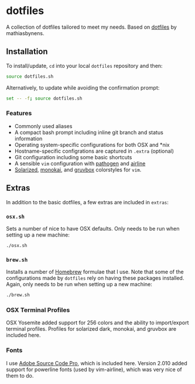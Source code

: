 # dotfiles
A collection of dotfiles tailored to meet my needs. Based on [dotfiles](https://github.com/mathiasbynens/dotfiles) by mathiasbynens.

## Installation
To install/update, `cd` into your local `dotfiles` repository and then:

```bash
source dotfiles.sh
```

Alternatively, to update while avoiding the confirmation prompt:

```bash
set -- -f; source dotfiles.sh
```

### Features
* Commonly used aliases
* A compact bash prompt including inline git branch and status information
* Operating system-specific configurations for both OSX and \*nix
* Hostname-specific configrations are captured in `.extra` (optional)
* Git configuration including some basic shortcuts
* A sensible `vim` configuration with [pathogen](https://github.com/tpope/vim-pathogen) and [airline](https://github.com/vim-airline/vim-airline)
* [Solarized](http://ethanschoonover.com/solarized), [monokai](https://github.com/sickill/vim-monokai), and [gruvbox](https://github.com/morhetz/gruvbox) colorstyles for `vim`.

## Extras
In addition to the basic dotfiles, a few extras are included in `extras`:

### `osx.sh`
Sets a number of nice to have OSX defaults. Only needs to be run when setting up a new machine:

```bash
./osx.sh
```

### `brew.sh`
Installs a number of [Homebrew](http://brew.sh) formulae that I use. Note that some of the configurations made by `dotfiles` rely on having these packages installed. Again, only needs to be run when setting up a new machine:

```bash
./brew.sh
```

### OSX Terminal Profiles 
OSX Yosemite added support for 256 colors and the ability to import/export terminal profiles. Profiles for solarized dark, monokai, and gruvbox are included here.

### Fonts
I use [Adobe Source Code Pro](https://github.com/adobe-fonts/source-code-pro), which is included here. Version 2.010 added support for powerline fonts (used by vim-airline), which was very nice of them to do.

